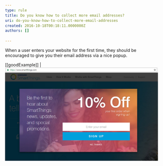 ```yaml
---
type: rule
title: Do you know how to collect more email addresses?
uri: do-you-know-how-to-collect-more-email-addresses
created: 2016-10-18T00:18:11.0000000Z
authors: []

---
```


When a user enters your website for the first time, they should be encouraged to give you their email address via a nice popup.

[[goodExample]]
| ![ Good Example - the user profits from signing up with their email address.](goodExampleEmailCollection.jpg)
